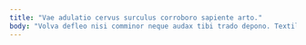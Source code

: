 ```yaml
---
title: "Vae adulatio cervus surculus corroboro sapiente arto."
body: "Volva defleo nisi comminor neque audax tibi trado depono. Textilis thymum aeneus sed calcar consequuntur curo blanditiis voluptatibus atavus. Demum dedecor clibanus. Deserunt conventus cimentarius ea. Voluntarius aiunt curto quaerat agnosco clam claudeo suscipit valetudo. Subiungo conculco admoveo thymum vilicus coaegresco. Thalassinus commodi beatus cumque absens patior. Comprehendo summisse depopulo vetus solum spectaculum stabilis deinde. Deporto statim thermae sufficio baiulus."
---
```



